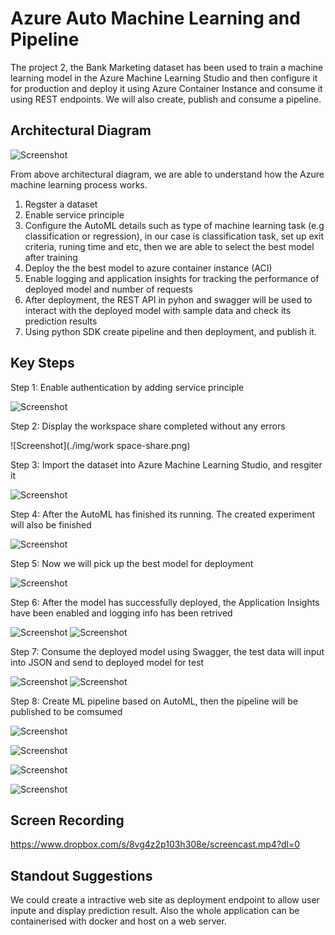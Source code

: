 
# Azure Auto Machine Learning and Pipeline

The project 2, the Bank Marketing dataset has been used to train a machine learning model in the  Azure Machine Learning Studio and then configure it for production and deploy it using Azure Container Instance and consume it using REST endpoints. We will also create, publish and consume a pipeline.

## Architectural Diagram
![Screenshot](./img/architecture.png)

From above architectural diagram, we are able to understand how the Azure machine learning process works.

1. Regster a dataset
2. Enable service principle
3. Configure the AutoML details such as type of machine learning task (e.g classification or regression), in our case
is classification task, set up exit criteria, runing time and etc, then we are able to select the best model after training
4. Deploy the the best model to azure container instance (ACI)
5. Enable logging and application insights for tracking the performance of deployed model and number of requests
6. After deployment, the REST API in pyhon and swagger will be used to interact with the deployed model with sample data and check its prediction results
7. Using python SDK create pipeline and then deployment, and publish it.
## Key Steps
Step 1: Enable authentication by adding service principle

![Screenshot](./img/sevrice-principle.png)

Step 2: Display the workspace share completed without any errors

![Screenshot](./img/work space-share.png)

Step 3: Import the dataset into Azure Machine Learning Studio, and resgiter it

![Screenshot](./img/dataset.png)

Step 4: After the AutoML has finished its running. The created experiment will also be finished

![Screenshot](./img/experiment.png) 

Step 5: Now we will pick up the best model for deployment

![Screenshot](./img/best-model.png)

Step 6: After the model has successfully deployed, the Application Insights have been enabled and logging info has been retrived

![Screenshot](./img/service-insights-enabled.png)
![Screenshot](./img/logs.png)

Step 7: Consume the deployed model using Swagger, the test data will input into JSON and send to deployed model for test

![Screenshot](./img/swagger-HOST.png)
![Screenshot](./img/swagger.png)

Step 8: Create ML pipeline based on AutoML, then the pipeline will be published to be comsumed

![Screenshot](./img/pipeline-runing.png)

![Screenshot](./img/pipeline-created.png)

![Screenshot](./img/pipeline-endpoint.png)

![Screenshot](./img/scheduled-pipeline.png)

## Screen Recording
https://www.dropbox.com/s/8vg4z2p103h308e/screencast.mp4?dl=0

## Standout Suggestions
We could create a intractive web site as deployment endpoint to allow user inpute and display prediction result. Also the 
whole application can be containerised with docker and host on a web server.

